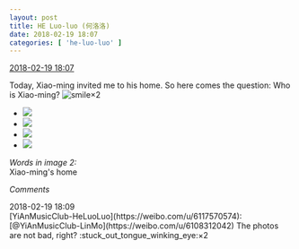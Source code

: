 ```yaml
---
layout: post
title: HE Luo-luo (何洛洛)
date: 2018-02-19 18:07
categories: [ 'he-luo-luo' ]
---
```


<div class="weibo-info">
  <a href="https://weibo.com/6117570574/G3Rk1xDuL">2018-02-19 18:07</a>
</div>

Today, Xiao-ming invited me to his home. So here comes the question: Who is Xiao-ming? ![smile](https://img.t.sinajs.cn/t4/appstyle/expression/ext/normal/5c/huanglianwx_org.gif)×2

<!-- more -->

<ul class="weibo-pic-list-2">
  <li class="weibo-pic">
    <a href="//wx2.sinaimg.cn/mw690/006G0Hz8ly1folwyujzfyj32c0340u0x.jpg"><img src="//wx2.sinaimg.cn/thumb150/006G0Hz8ly1folwyujzfyj32c0340u0x.jpg"/></a>
  </li>
  <li class="weibo-pic">
    <a href="//wx2.sinaimg.cn/mw690/006G0Hz8ly1folwyi8e79j32c0340e84.jpg"><img src="//wx2.sinaimg.cn/thumb150/006G0Hz8ly1folwyi8e79j32c0340e84.jpg"/></a>
  </li>
  <li class="weibo-pic">
    <a href="//wx4.sinaimg.cn/mw690/006G0Hz8ly1folwz7zl5lj33402c04qq.jpg"><img src="//wx4.sinaimg.cn/thumb150/006G0Hz8ly1folwz7zl5lj33402c04qq.jpg"/></a>
  </li>
  <li class="weibo-pic">
    <a href="//wx2.sinaimg.cn/mw690/006G0Hz8ly1folx06xj93j33402c04qt.jpg"><img src="//wx2.sinaimg.cn/thumb150/006G0Hz8ly1folx06xj93j33402c04qt.jpg"/></a>
  </li>
</ul>

*Words in image 2:*  
Xiao-ming's home

*Comments*

<div class="weibo-info">2018-02-19 18:09</div>
[YiAnMusicClub-HeLuoLuo](https://weibo.com/u/6117570574): [@YiAnMusicClub-LinMo](https://weibo.com/u/6108312042) The photos are not bad, right? :stuck_out_tongue_winking_eye:×2
